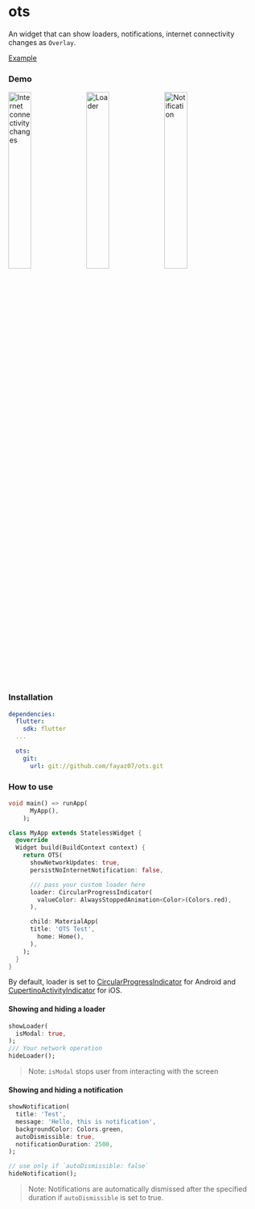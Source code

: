 # ots

An widget that can show loaders, notifications, internet connectivity changes as `Overlay`.

[Example](example/lib/main.dart)

### Demo
<img src="https://raw.githubusercontent.com/fayaz07/ots/development/screenshots/internet.gif" height="30%" width="30%"  alt="Internet connectivity changes"/> <img src="https://raw.githubusercontent.com/fayaz07/ots/development/screenshots/loader.gif" height="30%" width="30%"  alt="Loader"/> <img src="https://raw.githubusercontent.com/fayaz07/ots/development/screenshots/notification.gif" height="30%" width="30%"  alt="Notification"/>



### Installation

```yaml
dependencies:
  flutter:
    sdk: flutter
  ...

  ots:
    git:
      url: git://github.com/fayaz07/ots.git
```

### How to use
```dart
void main() => runApp(
      MyApp(),
    );

class MyApp extends StatelessWidget {
  @override
  Widget build(BuildContext context) {
    return OTS(
      showNetworkUpdates: true,
      persistNoInternetNotification: false,

      /// pass your custom loader here
      loader: CircularProgressIndicator(
        valueColor: AlwaysStoppedAnimation<Color>(Colors.red),
      ),

      child: MaterialApp(
      title: 'OTS Test',
        home: Home(),
      ),
    );
  }
}
```

By default, loader is set to [CircularProgressIndicator](https://api.flutter.dev/flutter/material/CircularProgressIndicator-class.html) for Android and [CupertinoActivityIndicator](https://api.flutter.dev/flutter/cupertino/CupertinoActivityIndicator-class.html) for iOS.


#### Showing and hiding a loader
```dart
showLoader(
  isModal: true,
);
/// Your network operation
hideLoader();
```

> Note: `isModal` stops user from interacting with the screen

#### Showing and hiding a notification
```dart
showNotification(
  title: 'Test',
  message: 'Hello, this is notification',
  backgroundColor: Colors.green,
  autoDismissible: true,
  notificationDuration: 2500,
);

// use only if `autoDismissible: false`
hideNotification();
```

> Note: Notifications are automatically dismissed after the specified duration if `autoDismissible` is set to true.
